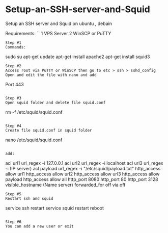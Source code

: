 # Setup-an-SSH-server-and-Squid
Setup an SSH server and Squid on ubuntu , debain

Requirements:
``
1 VPS Server
2 WinSCP or PuTTY
```
Step #1 
Commands:
```
sudo su
apt-get update
apt-get install apache2
apt-get install squid3
```
Step #2
Access root via PuTTY or WinSCP then go to etc > ssh > sshd_config
Open and edit the file with nano and add
```
Port 443
```

Step #3
Open squid folder and delete file squid.conf
```
rm -f /etc/squid/squid.conf
```

Step #4
Create file squid.conf in squid folder
```
nano /etc/squid/squid.conf
```

add:
```
acl url1 url_regex -i 127.0.0.1
acl url2 url_regex -i localhost
acl url3 url_regex -i (IP server)
acl payload url_regex -i "/etc/squid/payload.txt"
http_access allow url1
http_access allow url2
http_access allow url3
http_access allow payload
http_access allow all
http_port 8080
http_port 80
http_port 3128
visible_hostname (Name server)
forwarded_for off
via off
```
Step #5
Restart ssh and squid
```
service ssh restart
service squid restart
reboot
```

Step #6
You can add a new user or exit

